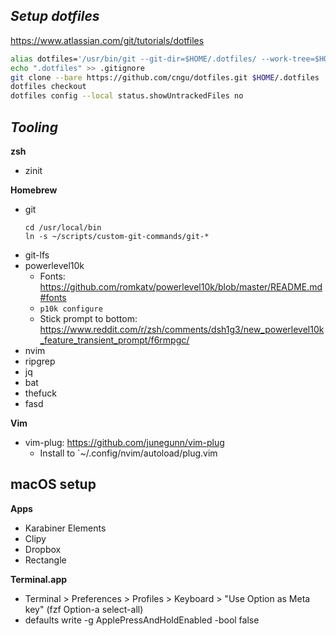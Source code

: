 ## *Setup dotfiles*

https://www.atlassian.com/git/tutorials/dotfiles

```bash
alias dotfiles='/usr/bin/git --git-dir=$HOME/.dotfiles/ --work-tree=$HOME'
echo ".dotfiles" >> .gitignore
git clone --bare https://github.com/cngu/dotfiles.git $HOME/.dotfiles
dotfiles checkout
dotfiles config --local status.showUntrackedFiles no
```

## *Tooling*

**zsh**
- zinit

**Homebrew**
- git
  ```
  cd /usr/local/bin
  ln -s ~/scripts/custom-git-commands/git-*
  ```
- git-lfs
- powerlevel10k
  - Fonts: https://github.com/romkatv/powerlevel10k/blob/master/README.md#fonts
  - `p10k configure`
  - Stick prompt to bottom: https://www.reddit.com/r/zsh/comments/dsh1g3/new_powerlevel10k_feature_transient_prompt/f6rmpgc/
- nvim
- ripgrep
- jq
- bat
- thefuck
- fasd

**Vim**
- vim-plug: https://github.com/junegunn/vim-plug
  - Install to `~/.config/nvim/autoload/plug.vim

## macOS setup

**Apps**
- Karabiner Elements
- Clipy
- Dropbox
- Rectangle

**Terminal.app**
- Terminal > Preferences > Profiles > Keyboard > "Use Option as Meta key" (fzf Option-a select-all)
- defaults write -g ApplePressAndHoldEnabled -bool false

